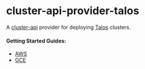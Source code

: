 # cluster-api-provider-talos

A [cluster-api](https://github.com/kubernetes-sigs/cluster-api) provider for deploying [Talos](https://github.com/talos-systems/talos) clusters.


#### Getting Started Guides:

- [AWS](docs/AWS.md)
- [GCE](docs/GCE.md)